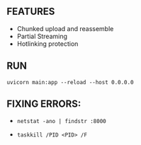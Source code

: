 ## FEATURES
- Chunked upload and reassemble
- Partial Streaming
- Hotlinking protection

## RUN
`uvicorn main:app --reload --host 0.0.0.0`

## FIXING ERRORS:
- `netstat -ano | findstr :8000`

- `taskkill /PID <PID> /F`